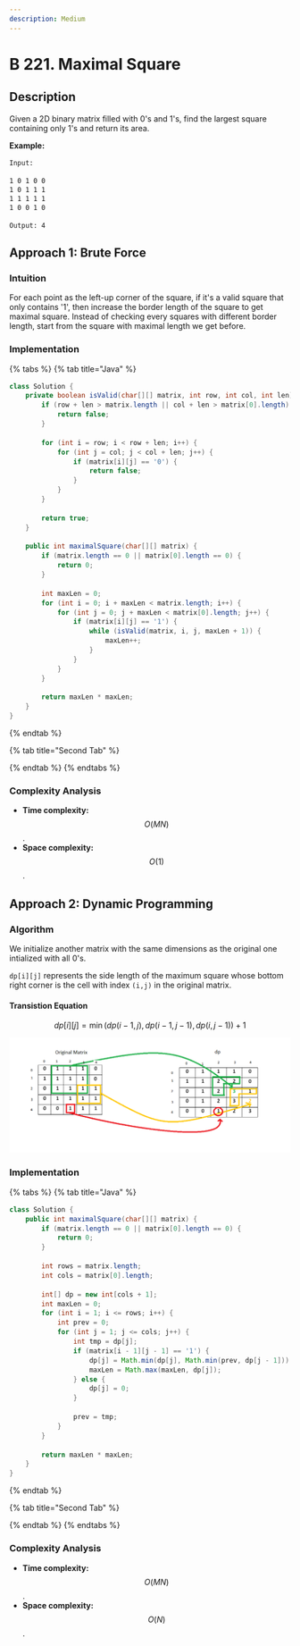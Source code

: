 ```yaml
---
description: Medium
---
```


# B 221. Maximal Square

## Description

Given a 2D binary matrix filled with 0's and 1's, find the largest square containing only 1's and return its area.

**Example:**

```text
Input: 

1 0 1 0 0
1 0 1 1 1
1 1 1 1 1
1 0 0 1 0

Output: 4
```

## Approach 1: Brute Force

### Intuition

For each point as the left-up corner of the square, if it's a valid square that only contains '1', then increase the border length of the square to get maximal square. Instead of checking every squares with different border length, start from the square with maximal length we get before.

### Implementation

{% tabs %}
{% tab title="Java" %}
```java
class Solution {
    private boolean isValid(char[][] matrix, int row, int col, int len) {
        if (row + len > matrix.length || col + len > matrix[0].length) {
            return false;
        }

        for (int i = row; i < row + len; i++) {
            for (int j = col; j < col + len; j++) {
                if (matrix[i][j] == '0') {
                    return false;
                }
            }
        }

        return true;
    }

    public int maximalSquare(char[][] matrix) {
        if (matrix.length == 0 || matrix[0].length == 0) {
            return 0;
        }

        int maxLen = 0;
        for (int i = 0; i + maxLen < matrix.length; i++) {
            for (int j = 0; j + maxLen < matrix[0].length; j++) {
                if (matrix[i][j] == '1') {
                    while (isValid(matrix, i, j, maxLen + 1)) {
                        maxLen++;
                    }
                }
            }
        }

        return maxLen * maxLen;
    }
}
```
{% endtab %}

{% tab title="Second Tab" %}

{% endtab %}
{% endtabs %}

### Complexity Analysis

* **Time complexity:** $$O(MN)$$.
* **Space complexity:** $$O(1)$$.

## Approach 2: Dynamic Programming

### Algorithm

We initialize another matrix with the same dimensions as the original one intialized with all 0's.

`dp[i][j]` represents the side length of the maximum square whose bottom right corner is the cell with index `(i,j)` in the original matrix.

#### Transistion Equation

$$
dp[i][j]=\min(dp(i-1,j), dp(i-1,j-1),dp(i,j-1))+1
$$

![](../../../.gitbook/assets/image%20%28202%29.png)

### Implementation

{% tabs %}
{% tab title="Java" %}
```java
class Solution {
    public int maximalSquare(char[][] matrix) {
        if (matrix.length == 0 || matrix[0].length == 0) {
            return 0;
        }

        int rows = matrix.length;
        int cols = matrix[0].length;

        int[] dp = new int[cols + 1];
        int maxLen = 0;
        for (int i = 1; i <= rows; i++) {
            int prev = 0;
            for (int j = 1; j <= cols; j++) {
                int tmp = dp[j];
                if (matrix[i - 1][j - 1] == '1') {
                    dp[j] = Math.min(dp[j], Math.min(prev, dp[j - 1])) + 1;
                    maxLen = Math.max(maxLen, dp[j]);
                } else {
                    dp[j] = 0;
                }

                prev = tmp;
            }
        }

        return maxLen * maxLen;
    }
}
```
{% endtab %}

{% tab title="Second Tab" %}

{% endtab %}
{% endtabs %}

### Complexity Analysis

* **Time complexity:** $$O(MN)$$.
* **Space complexity:** $$O(N)$$.



